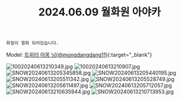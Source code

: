 ﻿---
title: 2024.06.09 월화원 아야카
categories: [2024년촬영]
comments: false
thumbnail: /assets/img/2024/06-09/SNOW20240613205528749.jpg
---

`화질이 열화 되어있습니다.`

Model: [트위터 아몽 님(@mongdangdang11)][아몽]{:target="_blank"}

[아몽]: https://x.com/mongdangdang11

![10020240613210349.jpg](/assets/img/2024/06-09/10020240613210349.jpg)
![10020240613210907.jpg](/assets/img/2024/06-09/10020240613210907.jpg)
![SNOW20240613205345858.jpg](/assets/img/2024/06-09/SNOW20240613205345858.jpg)
![SNOW20240613205440195.jpg](/assets/img/2024/06-09/SNOW20240613205440195.jpg)
![SNOW20240613205511342.jpg](/assets/img/2024/06-09/SNOW20240613205511342.jpg)
![SNOW20240613205528749.jpg](/assets/img/2024/06-09/SNOW20240613205528749.jpg)
![SNOW20240613205611497.jpg](/assets/img/2024/06-09/SNOW20240613205611497.jpg)
![SNOW20240613205712057.jpg](/assets/img/2024/06-09/SNOW20240613205712057.jpg)
![SNOW20240613210635944.jpg](/assets/img/2024/06-09/SNOW20240613210635944.jpg)
![SNOW20240613210713953.jpg](/assets/img/2024/06-09/SNOW20240613210713953.jpg)